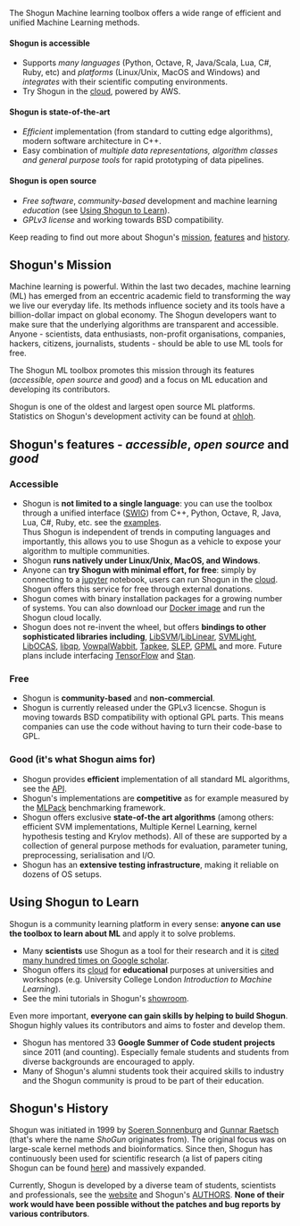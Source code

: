 The Shogun Machine learning toolbox offers a wide range of efficient and unified Machine Learning methods.


#### Shogun is accessible

* Supports *many languages* (Python, Octave, R, Java/Scala, Lua, C#, Ruby, etc) and *platforms* (Linux/Unix, MacOS and Windows) and *integrates* with their scientific computing environments.
* Try Shogun in the [cloud](https://cloud.shogun.ml), powered by AWS.


#### Shogun is state-of-the-art

* *Efficient* implementation (from standard to cutting edge algorithms), modern software architecture in C++.
* Easy combination of *multiple data representations, algorithm classes and general purpose tools* for rapid prototyping of data pipelines.

#### Shogun is open source

* *Free software*, *community-based* development and machine learning *education* (see [Using Shogun to Learn](#useshoguntolearn)).
* *GPLv3 license* and working towards BSD compatibility.

Keep reading to find out more about Shogun's [mission](#mission), [features](#features) and [history](#shogunhistory).





## <a name="mission"></a> Shogun's Mission

Machine learning is powerful. 
Within the last two decades, machine learning (ML) has emerged from an eccentric academic field to transforming the way we live our everyday life. 
Its methods influence society and its tools have a billion-dollar impact on global economy. 
The Shogun developers want to make sure that the underlying algorithms are transparent and accessible. 
Anyone - scientists, data enthusiasts, non-profit organisations, companies, hackers, citizens, journalists, students - should be able to use ML tools for free.

The Shogun ML toolbox promotes this mission through its features (*accessible*, *open source* and *good*) and a focus on ML education and developing its contributors.

Shogun is one of the oldest and largest open source ML platforms. 
Statistics on Shogun's development activity can be found at [ohloh](https://www.openhub.net/p/shogun).

## <a name="features"></a> Shogun's features - *accessible*, *open source* and *good*

### Accessible

 * Shogun is **not limited to a single language**: 
 you can use the toolbox through a unified interface ([SWIG](http://www.swig.org/)) from C++, Python, Octave, R, Java, Lua, C#, Ruby, etc. see the [examples](http://shogun.ml/examples).  
 Thus Shogun is independent of trends in computing languages and importantly, this allows you to use Shogun as a vehicle to expose your algorithm to multiple communities.   
 * Shogun **runs natively under Linux/Unix, MacOS, and Windows**.
 * Anyone can **try Shogun with minimal effort, for free**: 
 simply by connecting to a [jupyter](http://jupyter.org/) notebook, users can run Shogun in the [cloud](https://cloud.shogun.ml/hub/home).
 Shogun offers this service for free through external donations.
 * Shogun comes with binary installation packages for a growing number of systems.
 You can also download our [Docker image](https://hub.docker.com/r/shogun/) and run the Shogun cloud locally.
 * Shogun does not re-invent the wheel, but offers **bindings to other sophisticated libraries including**, 
 [LibSVM](http://www.csie.ntu.edu.tw/~cjlin/libsvm/)/[LibLinear](http://www.csie.ntu.edu.tw/~cjlin/liblinear/), 
 [SVMLight](http://svmlight.joachims.org/), 
 [LibOCAS](http://cmp.felk.cvut.cz/~xfrancv/ocas/html/), 
 [libqp](http://cmp.felk.cvut.cz/~xfrancv/libqp/html/), 
 [VowpalWabbit](http://www.hunch.net/~vw/), 
 [Tapkee](http://tapkee.lisitsyn.me/), 
 [SLEP](http://www.public.asu.edu/~jye02/Software/SLEP/), 
 [GPML](http://www.gaussianprocess.org/gpml/code/matlab/doc/) and more. 
 Future plans include interfacing [TensorFlow](https://www.tensorflow.org/) and [Stan](http://mc-stan.org/).

### Free

 * Shogun is **community-based** and **non-commercial**.
 * Shogun is currently released under the GPLv3 licencse. 
 Shogun is moving towards BSD compatibility with optional GPL parts.
 This means companies can use the code without having to turn their code-base to GPL.

### Good (it's what Shogun aims for)

 * Shogun provides **efficient** implementation of all standard ML algorithms, see the [API](http://shogun.ml/api).
  * Shogun's implementations are **competitive** as for example measured by the [MLPack](https://github.com/mlpack/benchmarks) benchmarking framework.
  * Shogun offers exclusive **state-of-the art algorithms** (among others: efficient SVM implementations, Multiple Kernel Learning, kernel hypothesis testing and Krylov methods). 
 All of these are supported by a collection of general purpose methods for evaluation, parameter tuning, preprocessing, serialisation and I/O.
 * Shogun has an **extensive testing infrastructure**, making it reliable on dozens of OS setups.

## <a name="useshoguntolearn"></a> Using Shogun to Learn

Shogun is a community learning platform in every sense: **anyone can use the toolbox to learn about ML** and apply it to solve problems.

 * Many **scientists** use Shogun as a tool for their research and it is [cited many hundred times on Google scholar](http://scholar.google.com/scholar?hl=en&q=shogun+toolbox&btnG=&as_sdt=1%2C33&as_sdtp=).
 * Shogun offers its [cloud](https://cloud.shogun.ml/hub/home) for **educational** purposes at universities and workshops (e.g. University College London *Introduction to Machine Learning*).
 * See the mini tutorials in Shogun's [showroom](http://shogun.ml/showroom). 
 
Even more important, **everyone can gain skills by helping to build Shogun**. Shogun highly values its contributors and aims to foster and develop them.

 * Shogun has mentored 33 **Google Summer of Code student projects** since 2011 (and counting).
 Especially female students and students from diverse backgrounds are encouraged to apply.
 * Many of Shogun's alumni students took their acquired skills to industry and the Shogun community is proud to be part of their education.


## <a name="shogunhistory"></a> Shogun's History

Shogun was initiated in 1999 by [Soeren Sonnenburg](http://sonnenburgs.de/soeren) and [Gunnar Raetsch](http://www.raetschlab.org/) (that's where the name *ShoGun* originates from). 
The original focus was on large-scale kernel methods and bioinformatics. 
Since then, Shogun has continuously been used for scientific research (a list of papers citing Shogun can be found [here](http://scholar.google.com/scholar?hl=en&q=shogun+toolbox&btnG=&as_sdt=1%2C33&as_sdtp=)) and massively expanded.


Currently, Shogun is developed by a diverse team of students, scientists and professionals, see the [website](http://shogun-toolbox.org/page/about/ourteam) and Shogun's [AUTHORS](https://github.com/shogun-toolbox/shogun/wiki/AUTHORS). 
**None of their work would have been possible without the patches and bug reports by various contributors**. 

